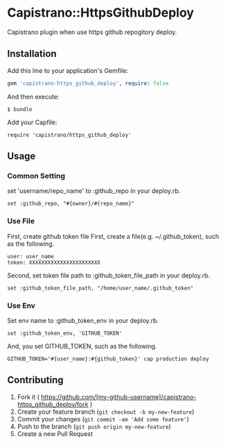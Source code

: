 # Capistrano::HttpsGithubDeploy

Capistrano plugin when use https github repogitory deploy.


## Installation

Add this line to your application's Gemfile:

```ruby
gem 'capistrano-https_github_deploy', require: false
```

And then execute:

    $ bundle

Add your Capfile:

```
require 'capistrano/https_github_deploy'
```

## Usage

### Common Setting

set 'username/repo_name' to :github_repo in your deploy.rb.

```
set :github_repo, "#{owner}/#{repo_name}"
```

### Use File

First, create github token file
First, create a file(e.g. ~/.github_token), such as the following.

```
user: user_name
token: XXXXXXXXXXXXXXXXXXXXXXX
```

Second, set token file path to :github_token_file_path in your deploy.rb.

```
set :github_token_file_path, "/home/user_name/.github_token"
```

### Use Env

Set env name to :github_token_env in your deploy.rb.

```
set :github_token_env, 'GITHUB_TOKEN'
```

And, you set GITHUB_TOKEN, such as the following.

```
GITHUB_TOKEN='#{user_name}:#{github_token}' cap production deploy
```

## Contributing

1. Fork it ( https://github.com/[my-github-username]/capistrano-https_github_deploy/fork )
2. Create your feature branch (`git checkout -b my-new-feature`)
3. Commit your changes (`git commit -am 'Add some feature'`)
4. Push to the branch (`git push origin my-new-feature`)
5. Create a new Pull Request
